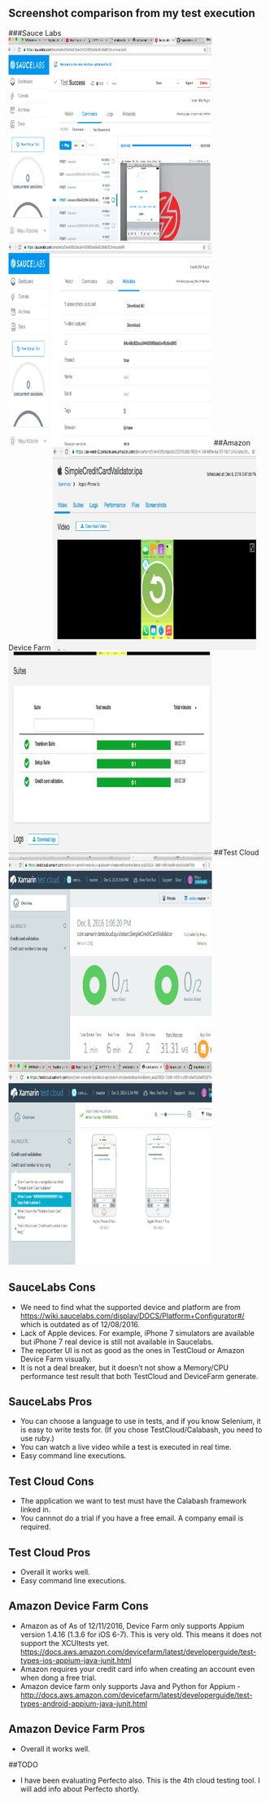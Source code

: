 ## Screenshot comparison from my test execution

###Sauce Labs
<img src="assets/sauce1.png" width="400" height="400">
<img src="assets/sauce2.png" width="400" height="400">
##Amazon Device Farm
<img src="assets/amazon1.png" width="400" height="400">
<img src="assets/amazon2.png" width="400" height="400">
##Test Cloud
<img src="assets/testcloud1.png" width="400" height="400">
<img src="assets/testcloud2.png" width="400" height="400">

## SauceLabs Cons

- We need to find what the supported device and platform are from https://wiki.saucelabs.com/display/DOCS/Platform+Configurator#/ which is outdated as of 12/08/2016. 
- Lack of Apple devices. For example, iPhone 7 simulators are available but iPhone 7 real device is still not available in Saucelabs.
- The reporter UI is not as good as the ones in TestCloud or Amazon Device Farm visually.
- It is not a deal breaker, but it doesn’t not show a Memory/CPU performance test result that both TestCloud and DeviceFarm generate. 

## SauceLabs Pros
- You can choose a language to use in tests, and if you know Selenium, it is easy to write tests for.  (If you chose TestCloud/Calabash, you need to use ruby.)
- You can watch a live video while a test is executed in real time. 
- Easy command line executions. 

## Test Cloud Cons
- The application we want to test must have the Calabash framework linked in.
- You cannnot do a trial if you have a free email. A company email is required.

## Test Cloud Pros
- Overall it works well.
- Easy command line executions.

## Amazon Device Farm Cons
- Amazon as of As of 12/11/2016, Device Farm only supports Appium version 1.4.16 (1.3.6 for iOS 6-7). This is very old. This means it does not support the XCUItests yet.  https://docs.aws.amazon.com/devicefarm/latest/developerguide/test-types-ios-appium-java-junit.html
- Amazon requires your credit card info when creating an account even when dong a free trial.
- Amazon device farm only supports Java and Python for Appium - http://docs.aws.amazon.com/devicefarm/latest/developerguide/test-types-android-appium-java-junit.html
## Amazon Device Farm Pros
- Overall it works well. 

##TODO
- I have been evaluating Perfecto also. This is the 4th cloud testing tool. I will add info about Perfecto shortly. 
